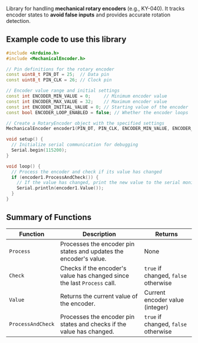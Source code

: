 Library for handling **mechanical rotary encoders** (e.g., KY-040). It tracks encoder states to **avoid false inputs** and provides accurate rotation detection.

## Example code to use this library

```cpp
#include <Arduino.h>
#include <MechanicalEncoder.h>

// Pin definitions for the rotary encoder
const uint8_t PIN_DT = 25;  // Data pin
const uint8_t PIN_CLK = 26; // Clock pin

// Encoder value range and initial settings
const int ENCODER_MIN_VALUE = 0;     // Minimum encoder value
const int ENCODER_MAX_VALUE = 32;    // Maximum encoder value
const int ENCODER_INITIAL_VALUE = 0; // Starting value of the encoder
const bool ENCODER_LOOP_ENABLED = false; // Whether the encoder loops 

// Create a RotaryEncoder object with the specified settings
MechanicalEncoder encoder1(PIN_DT, PIN_CLK, ENCODER_MIN_VALUE, ENCODER_MAX_VALUE, ENCODER_INITIAL_VALUE, ENCODER_LOOP_ENABLED);

void setup() {
  // Initialize serial communication for debugging
  Serial.begin(115200);
}

void loop() {
  // Process the encoder and check if its value has changed
  if (encoder1.ProcessAndCheck()) {
    // If the value has changed, print the new value to the serial monitor
    Serial.println(encoder1.Value());
  }
}
```

## Summary of Functions
| Function          | Description                                                                 | Returns                          |
|-------------------|-----------------------------------------------------------------------------|----------------------------------|
| `Process`         | Processes the encoder pin states and updates the encoder's value.           | None                             |
| `Check`           | Checks if the encoder's value has changed since the last `Process` call.    | `true` if changed, `false` otherwise |
| `Value`           | Returns the current value of the encoder.                                  | Current encoder value (integer)  |
| `ProcessAndCheck` | Processes the encoder pin states and checks if the value has changed.       | `true` if changed, `false` otherwise |

